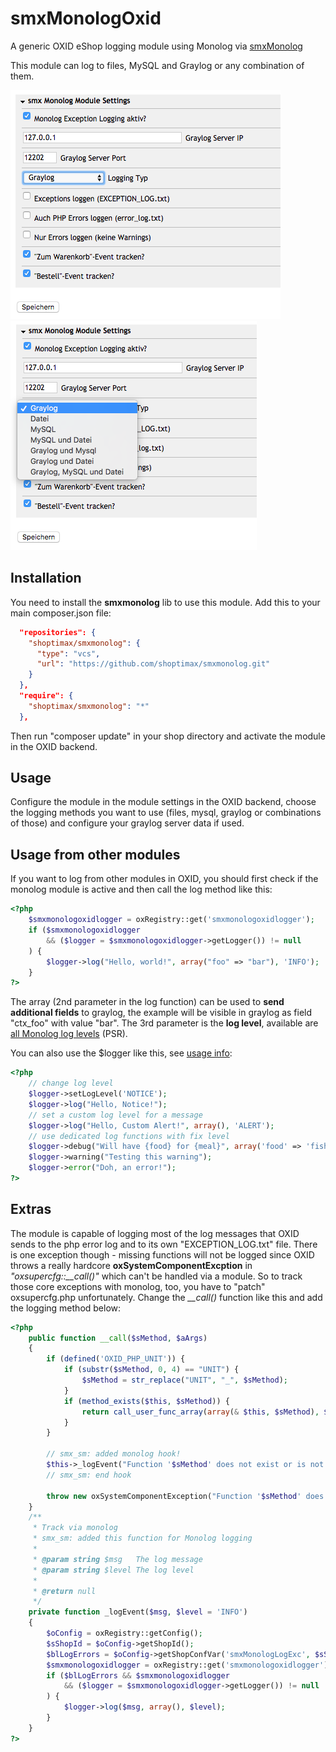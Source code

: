 # smxMonologOxid

A generic OXID eShop logging module using Monolog via [smxMonolog](https://github.com/shoptimax/smxmonolog.git)

This module can log to files, MySQL and Graylog or any combination of them.

![](doc/backend.png) ![](doc/backend2.png)


## Installation

You need to install the __smxmonolog__ lib to use this module. Add this to your main composer.json file:

```json
  "repositories": {
    "shoptimax/smxmonolog": {
      "type": "vcs",
      "url": "https://github.com/shoptimax/smxmonolog.git"
    }
  },
  "require": {
    "shoptimax/smxmonolog": "*"
  },
```

Then run "composer update" in your shop directory and activate the module in the OXID backend.

## Usage

Configure the module in the module settings in the OXID backend, choose the logging methods you want to use (files, mysql, graylog or combinations of those)
and configure your graylog server data if used.

## Usage from other modules

If you want to log from other modules in OXID, you should first check if the monolog module is active and then
call the log method like this:
```php
<?php  
    $smxmonologoxidlogger = oxRegistry::get('smxmonologoxidlogger');
    if ($smxmonologoxidlogger
        && ($logger = $smxmonologoxidlogger->getLogger()) != null
    ) {
        $logger->log("Hello, world!", array("foo" => "bar"), 'INFO');
    }
?>
```

The array (2nd parameter in the log function) can be used to __send additional fields__ to graylog, the example will be visible in graylog as 
field "ctx_foo" with value "bar".
The 3rd parameter is the __log level__, available are [all Monolog log levels](https://github.com/Seldaek/monolog/blob/master/doc/01-usage.md#log-levels) (PSR).

You can also use the $logger like this, see [usage info](https://github.com/shoptimax/smxmonolog#usage):
```php
<?php
    // change log level
    $logger->setLogLevel('NOTICE');
    $logger->log("Hello, Notice!");
    // set a custom log level for a message
    $logger->log("Hello, Custom Alert!", array(), 'ALERT');
    // use dedicated log functions with fix level
    $logger->debug("Will have {food} for {meal}", array('food' => 'fish', 'meal' => 'breakfast'));
    $logger->warning("Testing this warning");
    $logger->error("Doh, an error!");
?>
```

## Extras

The module is capable of logging most of the log messages that OXID sends to the php error log and to its own "EXCEPTION_LOG.txt" file.
There is one exception though - missing functions will not be logged since OXID throws a really hardcore __oxSystemComponentExcption__
in *"oxsupercfg::__call()"* which can't be handled via a module. So to track those core exceptions with monolog, too, you have to "patch" oxsupercfg.php unfortunately.
Change the *__call()* function like this and add the logging method below:

```php
<?php
    public function __call($sMethod, $aArgs)
    {
        if (defined('OXID_PHP_UNIT')) {
            if (substr($sMethod, 0, 4) == "UNIT") {
                $sMethod = str_replace("UNIT", "_", $sMethod);
            }
            if (method_exists($this, $sMethod)) {
                return call_user_func_array(array(& $this, $sMethod), $aArgs);
            }
        }

        // smx_sm: added monolog hook!
        $this->_logEvent("Function '$sMethod' does not exist or is not accessible! (" . get_class($this) . ")", 'EMERGENCY');
        // smx_sm: end hook

        throw new oxSystemComponentException("Function '$sMethod' does not exist or is not accessible! (" . get_class($this) . ")" . PHP_EOL);
    }
    /**
     * Track via monolog
     * smx_sm: added this function for Monolog logging
     *
     * @param string $msg   The log message
     * @param string $level The log level
     *
     * @return null
     */
    private function _logEvent($msg, $level = 'INFO')
    {
        $oConfig = oxRegistry::getConfig();
        $sShopId = $oConfig->getShopId();
        $blLogErrors = $oConfig->getShopConfVar('smxMonologLogExc', $sShopId, 'module:smxmonologoxid');
        $smxmonologoxidlogger = oxRegistry::get('smxmonologoxidlogger');
        if ($blLogErrors && $smxmonologoxidlogger
            && ($logger = $smxmonologoxidlogger->getLogger()) != null
        ) {
            $logger->log($msg, array(), $level);
        }
    }
?>    
```

